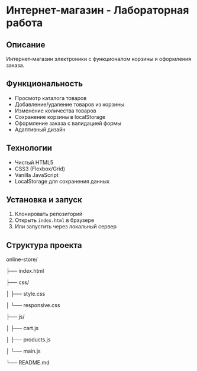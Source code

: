 # Интернет-магазин - Лабораторная работа

## Описание
Интернет-магазин электроники с функционалом корзины и оформления заказа.

## Функциональность
- Просмотр каталога товаров
- Добавление/удаление товаров из корзины
- Изменение количества товаров
- Сохранение корзины в localStorage
- Оформление заказа с валидацией формы
- Адаптивный дизайн

## Технологии
- Чистый HTML5
- CSS3 (Flexbox/Grid)
- Vanilla JavaScript
- LocalStorage для сохранения данных

## Установка и запуск
1. Клонировать репозиторий
2. Открыть `index.html` в браузере
3. Или запустить через локальный сервер

## Структура проекта

online-store/

├── index.html

├── css/

│ ├── style.css

│ └── responsive.css

├── js/

│ ├── cart.js

│ ├── products.js

│ └── main.js

└── README.md
